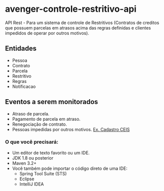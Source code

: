# avenger-controle-restritivo-api
API Rest - Para um sistema de controle de Restritivos (Contratos de creditos que possuem parcelas em atrasos acima das regras definidas 
e clientes impedidos de operar por outros motivos).

## Entidades
- Pessoa
- Contrato
- Parcela
- Restritivo
- Regras
- Notificacao

## Eventos a serem monitorados
- Atraso de parcela.
- Pagamento de parcela em atraso.
- Renegociação de contrato.
- Pessoas impedidas por outros motivos. [Ex. Cadastro CEIS](http://www.transparencia.gov.br/swagger-ui.html#!/Cadastro32Nacional32de32Empresas32Inid244neas32e32Suspensas3240CEIS41/ceisUsingGET_1)

### O que você precisará:
- Um editor de texto favorito ou um IDE.
- JDK 1.8 ou posterior
- Maven 3.2+
- Você também pode importar o código direto de uma IDE:
  - Spring Tool Suite (STS)
  - Eclipse
  - IntelliJ IDEA